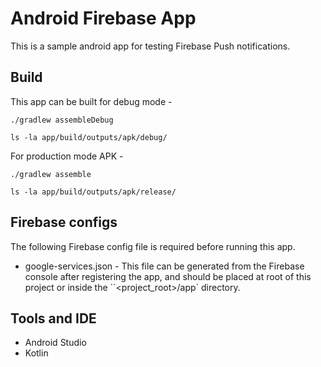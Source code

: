 # Android Firebase App

This is a sample android app for testing Firebase Push notifications.

## Build

This app can be built for debug mode -

```
./gradlew assembleDebug

ls -la app/build/outputs/apk/debug/

```

For production mode APK -

```
./gradlew assemble

ls -la app/build/outputs/apk/release/

```

## Firebase configs

The following Firebase config file is required before running this app.

- google-services.json - This file can be generated from the Firebase console after registering the app, and should be
placed at root of this project or inside the ``<project_root>/app` directory.

## Tools and IDE

- Android Studio
- Kotlin